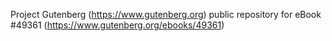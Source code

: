 Project Gutenberg (https://www.gutenberg.org) public repository for eBook #49361 (https://www.gutenberg.org/ebooks/49361)
